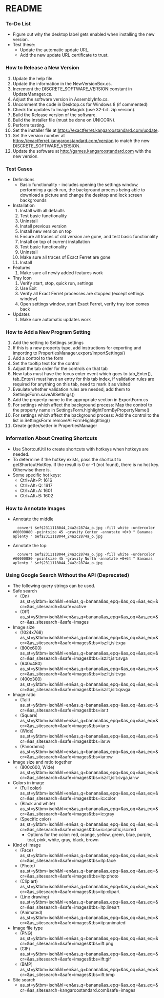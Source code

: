 # README #

### To-Do List ###
* Figure out why the desktop label gets enabled when installing the new version.
* Test these:
    * Update the automatic update URL.
    * Add the new update URL certificate to trust.

### How to Release a New Version ###
1. Update the help file.
2. Update the information in the NewVersionBox.cs.
3. Increment the DISCRETE_SOFTWARE_VERSION constant in UpdateManager.cs.
4. Adjust the software version in AssemblyInfo.cs.
5. Uncomment the code in Desktop.cs for Windows 8 (if commented)
6. Check for updates to Image Magick (use 32-bit .zip version).
7. Build the Release version of the software.
8. Build the installer file (must be done on UNICORN).
9. Perform testing.
10. Set the installer file at https://exactferret.kangaroostandard.com/update.
11. Set the version number at https://exactferret.kangaroostandard.com/version to match the new DISCRETE_SOFTWARE_VERSION.
12. Update the software at http://games.kangaroostandard.com with the new version.

### Test Cases ###
* Definitions
    * Basic functionality - includes opening the settings window, performing a quick run, the background process being able to download a picture and change the desktop and lock screen backgrounds
* Installation
    1. Install with all defaults
    2. Test basic functionality
    3. Uninstall
    4. Install previous version
    5. Install new version on top
    6. Ensure all traces of old version are gone, and test basic functionality
    7. Install on top of current installation
    8. Test basic functionality
    9. Uninstall
    10. Make sure all traces of Exact Ferret are gone
    11. Install
* Features
    1. Make sure all newly added features work
* Tray Icon
    1. Verify start, stop, quick run, settings
    2. Use Exit
    3. Verify all Exact Ferret processes are stopped (except settings window)
    4. Open settings window, start Exact Ferret, verify tray icon comes back
* Updates
    1. Make sure automatic updates work

### How to Add a New Program Setting ###
1. Add the setting to Settings.settings
2. If this is a new property type, add instructions for exporting and importing to PropertiesManager.export/importSettings()
3. Add a control to the form
4. Set the tooltip text for the control
5. Adjust the tab order for the controls on that tab
6. New tabs must have the focus enter event which goes to tab_Enter(), tab_Enter() must have an entry for this tab index, if validation rules are required for anything on this tab, need to mark it as visited
7. Evaulate whether validation rules are needed, add them to SettingsForm.saveAllSettings()
8. Add the property name to the appropriate section in ExportForm.cs
9. For settings which affect the background process: Map the control to the property name in SettingsForm.highlightFormByPropertyName()
10. For settings which affect the background process: Add the control to the list in SettingsForm.removeAllFormHighlighting()
11. Create getter/setter in PropertiesManager

### Information About Creating Shortcuts ###
* Use ShortcutUtil to create shortcuts with hotkeys when hotkeys are needed.
* To determine if the hotkey exists, pass the shortcut to getShortcutHotKey. If the result is 0 or -1 (not found), there is no hot key. Otherwise there is.
* Some specific hot keys:
    * Ctrl+Alt+P: 1616
    * Ctrl+Alt+Q: 1617
    * Ctrl+Alt+A: 1601
    * Ctrl+Alt+B: 1602

### How to Annotate Images ###
* Annotate the middle

        convert $ef$2311118044_24a2c2874a_o.jpg -fill white -undercolor #00000080 -pointsize 45 -gravity Center -annotate +0+0 " Bananas aplenty " $ef$2311118044_24a2c2874a_o.jpg

* Annotate the top

        convert $ef$2311118044_24a2c2874a_o.jpg -fill white -undercolor #00000080 -pointsize 45 -gravity North -annotate +0+64 " Bananas aplenty " $ef$2311118044_24a2c2874a_o.jpg


### Using Google Search Without the API (Deprecated) ###
* The following query strings can be used.
* Safe search
    * (On) as_st=y&tbm=isch&hl=en&as_q=banana&as_epq=&as_oq=&as_eq=&cr=&as_sitesearch=&safe=active
    * (Off) as_st=y&tbm=isch&hl=en&as_q=banana&as_epq=&as_oq=&as_eq=&cr=&as_sitesearch=&safe=images
* Image size
    * (1024x768) as_st=y&tbm=isch&hl=en&as_q=banana&as_epq=&as_oq=&as_eq=&cr=&as_sitesearch=&safe=images&tbs=isz:lt,islt:xga
    * (800x600) as_st=y&tbm=isch&hl=en&as_q=banana&as_epq=&as_oq=&as_eq=&cr=&as_sitesearch=&safe=images&tbs=isz:lt,islt:svga
    * (640x480) as_st=y&tbm=isch&hl=en&as_q=banana&as_epq=&as_oq=&as_eq=&cr=&as_sitesearch=&safe=images&tbs=isz:lt,islt:vga
    * (400x300) as_st=y&tbm=isch&hl=en&as_q=banana&as_epq=&as_oq=&as_eq=&cr=&as_sitesearch=&safe=images&tbs=isz:lt,islt:qsvga
* Image ratio
    * (Tall) as_st=y&tbm=isch&hl=en&as_q=banana&as_epq=&as_oq=&as_eq=&cr=&as_sitesearch=&safe=images&tbs=iar:t
    * (Square) as_st=y&tbm=isch&hl=en&as_q=banana&as_epq=&as_oq=&as_eq=&cr=&as_sitesearch=&safe=images&tbs=iar:s
    * (Wide) as_st=y&tbm=isch&hl=en&as_q=banana&as_epq=&as_oq=&as_eq=&cr=&as_sitesearch=&safe=images&tbs=iar:w
    * (Panoramic) as_st=y&tbm=isch&hl=en&as_q=banana&as_epq=&as_oq=&as_eq=&cr=&as_sitesearch=&safe=images&tbs=iar:xw
* Image size and ratio together
    * (800x600, Wide) as_st=y&tbm=isch&hl=en&as_q=banana&as_epq=&as_oq=&as_eq=&cr=&as_sitesearch=&safe=images&tbs=isz:lt,islt:svga,iar:w
* Colors in image
    * (Full color) as_st=y&tbm=isch&hl=en&as_q=banana&as_epq=&as_oq=&as_eq=&cr=&as_sitesearch=&safe=images&tbs=ic:color
    * (Black and white) as_st=y&tbm=isch&hl=en&as_q=banana&as_epq=&as_oq=&as_eq=&cr=&as_sitesearch=&safe=images&tbs=ic:gray
    * (Specific color) as_st=y&tbm=isch&hl=en&as_q=banana&as_epq=&as_oq=&as_eq=&cr=&as_sitesearch=&safe=images&tbs=ic:specific,isc:red
        * Options for the color: red, orange, yellow, green, blue, purple, teal, pink, white, gray, black, brown
* Kind of image
    * (Face) as_st=y&tbm=isch&hl=en&as_q=banana&as_epq=&as_oq=&as_eq=&cr=&as_sitesearch=&safe=images&tbs=itp:face
    * (Photo) as_st=y&tbm=isch&hl=en&as_q=banana&as_epq=&as_oq=&as_eq=&cr=&as_sitesearch=&safe=images&tbs=itp:photo
    * (Clip art) as_st=y&tbm=isch&hl=en&as_q=banana&as_epq=&as_oq=&as_eq=&cr=&as_sitesearch=&safe=images&tbs=itp:clipart
    * (Line drawing) as_st=y&tbm=isch&hl=en&as_q=banana&as_epq=&as_oq=&as_eq=&cr=&as_sitesearch=&safe=images&tbs=itp:lineart
    * (Animated) as_st=y&tbm=isch&hl=en&as_q=banana&as_epq=&as_oq=&as_eq=&cr=&as_sitesearch=&safe=images&tbs=itp:animated
* Image file type
    * (PNG) as_st=y&tbm=isch&hl=en&as_q=banana&as_epq=&as_oq=&as_eq=&cr=&as_sitesearch=&safe=images&tbs=ift:png
    * (GIF) as_st=y&tbm=isch&hl=en&as_q=banana&as_epq=&as_oq=&as_eq=&cr=&as_sitesearch=&safe=images&tbs=ift:gif
    * (BMP) as_st=y&tbm=isch&hl=en&as_q=banana&as_epq=&as_oq=&as_eq=&cr=&as_sitesearch=&safe=images&tbs=ift:bmp
* Site search
    * as_st=y&tbm=isch&hl=en&as_q=banana&as_epq=&as_oq=&as_eq=&cr=&as_sitesearch=kangaroostandard.com&safe=images